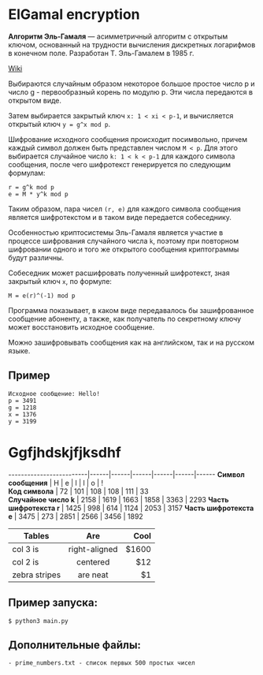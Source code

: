 # ElGamal encryption

**Алгоритм Эль-Гамаля** — асимметричный алгоритм с открытым ключом, основанный на трудности вычисления дискретных логарифмов в конечном поле. Разработан Т. Эль-Гамалем в 1985 г.

[Wiki](https://ru.wikipedia.org/wiki/%D0%A1%D1%85%D0%B5%D0%BC%D0%B0_%D0%AD%D0%BB%D1%8C-%D0%93%D0%B0%D0%BC%D0%B0%D0%BB%D1%8F)

Выбираются случайным образом некоторое большое простое число p и число g - первообразный корень по модулю p. Эти числа передаются в открытом виде.

Затем выбирается закрытый ключ `x: 1 < xi < p-1`, и вычисляется открытый ключ `y = g^x mod p`.

Шифрование исходного сообщения происходит посимвольно, причем каждый символ должен быть представлен числом `M < p`. Для этого выбирается случайное число `k: 1 < k < p-1` для каждого символа сообщения, после чего шифротекст генерируется по следующим формулам:
	
	r = g^k mod p
	e = M * y^k mod p
	
Таким образом, пара чисел `(r, e)` для каждого символа сообщения является шифротекстом и в таком виде передается собеседнику.

Особенностью криптосистемы Эль-Гамаля является участие в процессе шифрования случайного числа `k`, поэтому при повторном шифровании одного и того же открытого сообщения криптограммы будут различны.

Собеседник может расшифровать полученный шифротекст, зная закрытый ключ `x`, по формуле:
	
	M = e(r)^(-1) mod p

Программа показывает, в каком виде передавалось бы зашифрованное сообщение абоненту, а также, как получатель по секретному ключу может восстановить исходное сообщение.

Можно зашифровывать сообщения как на английском, так и на русском языке.


## Пример

	Исходное сообщение: Hello!
	p = 3491 
	g = 1218 
	x = 1376 
	y = 3199 



# Ggfjhdskjfjksdhf

-------------------------|------|------|------|------|------|------
  **Символ сообщения**   |  H   |  e   |  l   |  l   |  o   |  !   
     **Код символа**     |  72  | 101  | 108  | 108  | 111  |  33  
  **Случайное число k**  | 2158 | 1619 | 1663 | 1858 | 3363 | 2293 
 **Часть шифротекста r** | 1425 | 998  | 614  | 1124 | 2053 | 3157 
 **Часть шифротекста e** | 3475 | 273  | 2851 | 2566 | 3456 | 1892 
 
 
 

| Tables        | Are           | Cool  |
| ------------- |:-------------:| -----:|
| col 3 is      | right-aligned | $1600 |
| col 2 is      | centered      |   $12 |
| zebra stripes | are neat      |    $1 |


## Пример запуска:
	
	$ python3 main.py


## Дополнительные файлы:

	- prime_numbers.txt - список первых 500 простых чисел
	
 